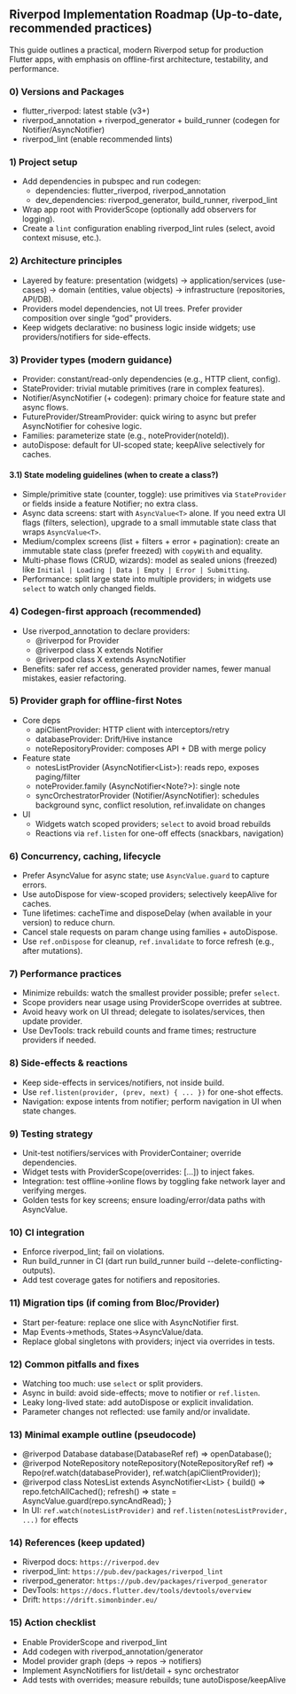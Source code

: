 ## Riverpod Implementation Roadmap (Up-to-date, recommended practices)

This guide outlines a practical, modern Riverpod setup for production Flutter apps, with emphasis on offline-first architecture, testability, and performance.

### 0) Versions and Packages
- flutter_riverpod: latest stable (v3+)
- riverpod_annotation + riverpod_generator + build_runner (codegen for Notifier/AsyncNotifier)
- riverpod_lint (enable recommended lints)

### 1) Project setup
- Add dependencies in pubspec and run codegen:
  - dependencies: flutter_riverpod, riverpod_annotation
  - dev_dependencies: riverpod_generator, build_runner, riverpod_lint
- Wrap app root with ProviderScope (optionally add observers for logging).
- Create a `lint` configuration enabling riverpod_lint rules (select, avoid context misuse, etc.).

### 2) Architecture principles
- Layered by feature: presentation (widgets) → application/services (use-cases) → domain (entities, value objects) → infrastructure (repositories, API/DB).
- Providers model dependencies, not UI trees. Prefer provider composition over single “god” providers.
- Keep widgets declarative: no business logic inside widgets; use providers/notifiers for side-effects.

### 3) Provider types (modern guidance)
- Provider: constant/read-only dependencies (e.g., HTTP client, config).
- StateProvider: trivial mutable primitives (rare in complex features).
- Notifier/AsyncNotifier (+ codegen): primary choice for feature state and async flows.
- FutureProvider/StreamProvider: quick wiring to async but prefer AsyncNotifier for cohesive logic.
- Families: parameterize state (e.g., noteProvider(noteId)).
- autoDispose: default for UI-scoped state; keepAlive selectively for caches.

#### 3.1) State modeling guidelines (when to create a class?)
- Simple/primitive state (counter, toggle): use primitives via `StateProvider` or fields inside a feature Notifier; no extra class.
- Async data screens: start with `AsyncValue<T>` alone. If you need extra UI flags (filters, selection), upgrade to a small immutable state class that wraps `AsyncValue<T>`.
- Medium/complex screens (list + filters + error + pagination): create an immutable state class (prefer freezed) with `copyWith` and equality.
- Multi-phase flows (CRUD, wizards): model as sealed unions (freezed) like `Initial | Loading | Data | Empty | Error | Submitting`.
- Performance: split large state into multiple providers; in widgets use `select` to watch only changed fields.

### 4) Codegen-first approach (recommended)
- Use riverpod_annotation to declare providers:
  - @riverpod for Provider
  - @riverpod class X extends Notifier<T>
  - @riverpod class X extends AsyncNotifier<T>
- Benefits: safer ref access, generated provider names, fewer manual mistakes, easier refactoring.

### 5) Provider graph for offline-first Notes
- Core deps
  - apiClientProvider: HTTP client with interceptors/retry
  - databaseProvider: Drift/Hive instance
  - noteRepositoryProvider: composes API + DB with merge policy
- Feature state
  - notesListProvider (AsyncNotifier<List<Note>>): reads repo, exposes paging/filter
  - noteProvider.family (AsyncNotifier<Note?>): single note
  - syncOrchestratorProvider (Notifier/AsyncNotifier): schedules background sync, conflict resolution, ref.invalidate on changes
- UI
  - Widgets watch scoped providers; `select` to avoid broad rebuilds
  - Reactions via `ref.listen` for one-off effects (snackbars, navigation)

### 6) Concurrency, caching, lifecycle
- Prefer AsyncValue for async state; use `AsyncValue.guard` to capture errors.
- Use autoDispose for view-scoped providers; selectively keepAlive for caches.
- Tune lifetimes: cacheTime and disposeDelay (when available in your version) to reduce churn.
- Cancel stale requests on param change using families + autoDispose.
- Use `ref.onDispose` for cleanup, `ref.invalidate` to force refresh (e.g., after mutations).

### 7) Performance practices
- Minimize rebuilds: watch the smallest provider possible; prefer `select`.
- Scope providers near usage using ProviderScope overrides at subtree.
- Avoid heavy work on UI thread; delegate to isolates/services, then update provider.
- Use DevTools: track rebuild counts and frame times; restructure providers if needed.

### 8) Side-effects & reactions
- Keep side-effects in services/notifiers, not inside build.
- Use `ref.listen(provider, (prev, next) { ... })` for one-shot effects.
- Navigation: expose intents from notifier; perform navigation in UI when state changes.

### 9) Testing strategy
- Unit-test notifiers/services with ProviderContainer; override dependencies.
- Widget tests with ProviderScope(overrides: [...]) to inject fakes.
- Integration: test offline→online flows by toggling fake network layer and verifying merges.
- Golden tests for key screens; ensure loading/error/data paths with AsyncValue.

### 10) CI integration
- Enforce riverpod_lint; fail on violations.
- Run build_runner in CI (dart run build_runner build --delete-conflicting-outputs).
- Add test coverage gates for notifiers and repositories.

### 11) Migration tips (if coming from Bloc/Provider)
- Start per-feature: replace one slice with AsyncNotifier first.
- Map Events→methods, States→AsyncValue/data.
- Replace global singletons with providers; inject via overrides in tests.

### 12) Common pitfalls and fixes
- Watching too much: use `select` or split providers.
- Async in build: avoid side-effects; move to notifier or `ref.listen`.
- Leaky long-lived state: add autoDispose or explicit invalidation.
- Parameter changes not reflected: use family and/or invalidate.

### 13) Minimal example outline (pseudocode)
- @riverpod Database database(DatabaseRef ref) => openDatabase();
- @riverpod NoteRepository noteRepository(NoteRepositoryRef ref) => Repo(ref.watch(databaseProvider), ref.watch(apiClientProvider));
- @riverpod class NotesList extends AsyncNotifier<List<Note>> { build() => repo.fetchAllCached(); refresh() => state = AsyncValue.guard(repo.syncAndRead); }
- In UI: `ref.watch(notesListProvider)` and `ref.listen(notesListProvider, ...)` for effects

### 14) References (keep updated)
- Riverpod docs: `https://riverpod.dev`
- riverpod_lint: `https://pub.dev/packages/riverpod_lint`
- riverpod_generator: `https://pub.dev/packages/riverpod_generator`
- DevTools: `https://docs.flutter.dev/tools/devtools/overview`
- Drift: `https://drift.simonbinder.eu/`

### 15) Action checklist
- Enable ProviderScope and riverpod_lint
- Add codegen with riverpod_annotation/generator
- Model provider graph (deps → repos → notifiers)
- Implement AsyncNotifiers for list/detail + sync orchestrator
- Add tests with overrides; measure rebuilds; tune autoDispose/keepAlive


